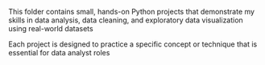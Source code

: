 This folder contains small, hands-on Python projects that demonstrate my skills in data analysis, data cleaning, and exploratory data visualization using real-world datasets

Each project is designed to practice a specific concept or technique that is essential for data analyst roles
